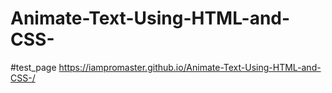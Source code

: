 # Animate-Text-Using-HTML-and-CSS-

#test_page
https://iampromaster.github.io/Animate-Text-Using-HTML-and-CSS-/
